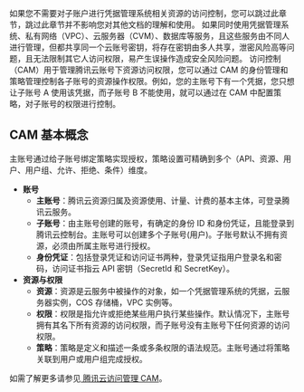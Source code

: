 
如果您不需要对子账户进行凭据管理系统相关资源的访问控制，您可以跳过此章节，跳过此章节并不影响您对其他文档的理解和使用。
如果同时使用凭据管理系统、私有网络（VPC）、云服务器（CVM）、数据库等服务，且这些服务由不同人进行管理，但都共享同一个云账号密钥，将存在密钥由多人共享，泄密风险高等问题，且无法限制其它人访问权限，易产生误操作造成安全风险问题。
访问控制（CAM）用于管理腾讯云账号下资源访问权限，您可以通过 CAM 的身份管理和策略管理控制各子账号的资源操作权限。例如，您的主账号下有一个凭据，您只想让子账号 A 使用该凭据，而子账号 B 不能使用，就可以通过在 CAM 中配置策略，对子账号的权限进行控制。

## CAM 基本概念
主账号通过给子账号绑定策略实现授权，策略设置可精确到多个（API、资源、用户、用户组、允许、拒绝、条件）维度。
- **账号**
	- **主账号**：腾讯云资源归属及资源使用、计量、计费的基本主体，可登录腾讯云服务。
	- **子账号**：由主账号创建的账号，有确定的身份 ID 和身份凭证，且能登录到腾讯云控制台。主账号可以创建多个子账号(用户)。子账号默认不拥有资源，必须由所属主账号进行授权。
	- **身份凭证**：包括登录凭证和访问证书两种，登录凭证指用户登录名和密码，访问证书指云 API 密钥（SecretId 和 SecretKey）。
- **资源与权限**
	- **资源**：资源是云服务中被操作的对象，如一个凭据管理系统的凭据，云服务器实例，COS 存储桶，VPC 实例等。
	- **权限**：权限是指允许或拒绝某些用户执行某些操作。默认情况下，主账号拥有其名下所有资源的访问权限，而子账号没有主账号下任何资源的访问权限。
	- **策略**：策略是定义和描述一条或多条权限的语法规范。主账号通过将策略关联到用户或用户组完成授权。

如需了解更多请参见[ 腾讯云访问管理 CAM](https://cloud.tencent.com/product/cam)。
